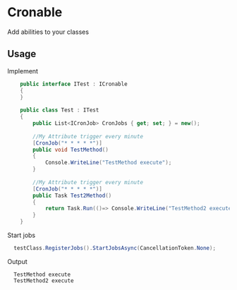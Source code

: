 # Cronable
Add abilities to your classes

## Usage
Implement
``` csharp
    public interface ITest : ICronable
    {
    }
    
    public class Test : ITest
    {
        public List<ICronJob> CronJobs { get; set; } = new();
      
        //My Attribute trigger every minute
        [CronJob("* * * * *")]
        public void TestMethod()
        {
            Console.WriteLine("TestMethod execute");
        }
        
        //My Attribute trigger every minute
        [CronJob("* * * * *")]
        public Task Test2Method()
        {
            return Task.Run(()=> Console.WriteLine("TestMethod2 execute"));
        }
    }  
```

Start jobs
``` csharp
  testClass.RegisterJobs().StartJobsAsync(CancellationToken.None);
```

Output
```
  TestMethod execute
  TestMethod2 execute
```

